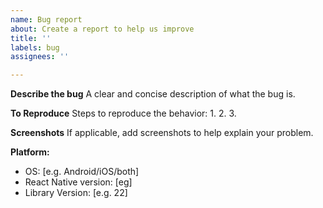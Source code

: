 ```yaml
---
name: Bug report
about: Create a report to help us improve
title: ''
labels: bug
assignees: ''

---
```


**Describe the bug**
A clear and concise description of what the bug is.

**To Reproduce**
Steps to reproduce the behavior:
1. 
2. 
3. 

**Screenshots**
If applicable, add screenshots to help explain your problem.

**Platform:**
 - OS: [e.g. Android/iOS/both]
- React Native version: [eg]
 - Library Version: [e.g. 22]
